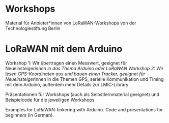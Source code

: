 # Workshops

Material für Anbieter*innen von LoRaWAN-Workshops von der Technologiestiftung Berlin

# LoRaWAN mit dem Arduino
Workshop 1: Wir übertragen einen Messwert, geeignet für Neueinsteiger*innen in das Thema Arduino oder LoRaWAN
Workshop 2: Wir lesen GPS-Koordinaten aus und bauen einen Tracker, geeignet für Neueinsteiger*innen in die Themen GPS, serielle Kommunikation und Timing mit dem Arduino, außerdem mehr Details zur LMIC-Library
 
Präsentationen für Workshops (auch als Selbstlernmaterial geeignet) und Beispielcode für die jeweiligen Workshops
 
Examples for LoRaWAN-tinkering with Arduino.
Code and presentations for beginners (in German).